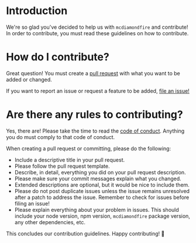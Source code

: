 # Introduction
We're so glad you've decided to help us with `mcdiamondfire` and contribute! In order to contribute, you must read these guidelines on how to contribute.

# How do I contribute?
Great question! You must create a [pull request](https://help.github.com/articles/about-pull-requests/) with what you want to be added or changed.

If you want to report an issue or request a feature to be added, [file an issue!](https://help.github.com/articles/creating-an-issue/)

# Are there any rules to contributing?
Yes, there are! Please take the time to read the [code of conduct](https://github.com/LittleWhole/mcdiamondfire/blob/master/CODE_OF_CONDUCT.md). Anything you do must comply to that code of conduct.

When creating a pull request or committing, please do the following:
* Include a descriptive title in your pull request.
* Please follow the pull request template.
* Describe, in detail, everything you did on your pull request description.
* Please make sure your commit messages explain what you changed.
* Extended descriptions are optional, but it would be nice to include them.
* Please do not post duplicate issues unless the issue remains unresolved after a patch to address the issue. Remember to check for issues before filing an issue!
* Please explain everything about your problem in issues. This should include your node version, npm version, `mcdiamondfire` package version, any other dependencies, etc.

This concludes our contribution guidelines. Happy contributing! 🎉

